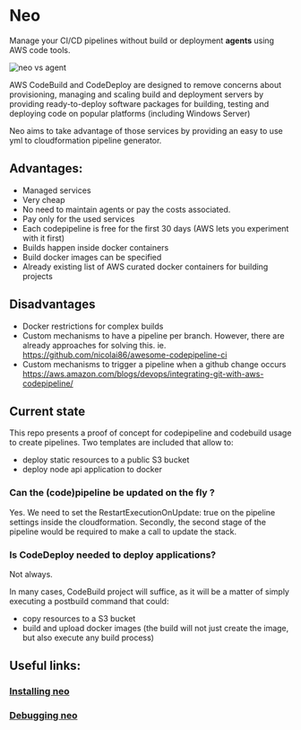 # Neo

Manage your CI/CD pipelines without build or deployment **agents** using AWS code tools.

![neo vs agent](https://github.com/electronicbits/neo/blob/master/neo.gif "neo vs agent")

AWS CodeBuild and CodeDeploy are designed to remove concerns about provisioning, managing and scaling build and deployment servers by providing ready-to-deploy software packages for building, testing and deploying code on popular platforms (including Windows Server)

Neo aims to take advantage of those services by providing an easy to use yml to cloudformation pipeline generator.

## Advantages:

- Managed services
- Very cheap
- No need to maintain agents or pay the costs associated.
- Pay only for the used services
- Each codepipeline is free for the first 30 days (AWS lets you experiment with it first)
- Builds happen inside docker containers
- Build docker images can be specified
- Already existing list of AWS curated docker containers for building projects

## Disadvantages

- Docker restrictions for complex builds
- Custom mechanisms to have a pipeline per branch.
However, there are already approaches for solving this.
ie. https://github.com/nicolai86/awesome-codepipeline-ci
- Custom mechanisms to trigger a pipeline when a github change occurs
https://aws.amazon.com/blogs/devops/integrating-git-with-aws-codepipeline/

## Current state

This repo presents a proof of concept for codepipeline and codebuild usage to create pipelines.
Two templates are included that allow to: 
- deploy static resources to a public S3 bucket
- deploy node api application to docker

### Can the (code)pipeline be updated on the fly ?

Yes. We need to set the RestartExecutionOnUpdate: true on the pipeline settings inside the cloudformation.
Secondly, the second stage of the pipeline would be required to make a call to update the stack.

### Is CodeDeploy needed to deploy applications?

Not always.

In many cases, CodeBuild project will suffice, as it will be a matter of simply executing a postbuild command that could:

- copy resources to a S3 bucket
- build and upload docker images (the build will not just create the image, but also execute any build process)

## Useful links:

### [Installing neo](docs/installing.md)

### [Debugging neo](docs/debugging.md)

